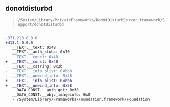 ## donotdisturbd

> `/System/Library/PrivateFrameworks/DoNotDisturbServer.framework/Support/donotdisturbd`

```diff

-371.213.0.0.0
+413.1.0.0.0
   __TEXT.__text: 0x48
   __TEXT.__auth_stubs: 0x70
-  __TEXT.__const: 0x48
+  __TEXT.__const: 0x40
   __TEXT.__cstring: 0x2b
-  __TEXT.__info_plist: 0xbb8
-  __TEXT.__unwind_info: 0x48
+  __TEXT.__info_plist: 0xbbb
+  __TEXT.__unwind_info: 0x58
   __DATA_CONST.__auth_got: 0x38
   __DATA_CONST.__objc_imageinfo: 0x8
   - /System/Library/Frameworks/Foundation.framework/Foundation

```
